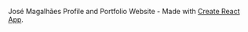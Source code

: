 José Magalhães Profile and Portfolio Website - Made with [Create React App](https://github.com/facebook/create-react-app).


